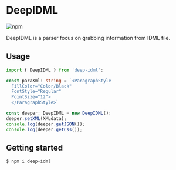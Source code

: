 # DeepIDML

[![npm](https://img.shields.io/npm/v/deep-idml.svg)](https://www.npmjs.com/package/deep-idml)

DeepIDML is a parser focus on grabbing information from IDML file.

## Usage
```ts
import { DeepIDML } from 'deep-idml';

const paraXml: string = `<ParagraphStyle 
  FillColor="Color/Black" 
  FontStyle="Regular" 
  PointSize="12"> 
  </ParagraphStyle>`

const deeper: DeepIDML = new DeepIDML();
deeper.setXML(XMLdata);
console.log(deeper.getJSON());
console.log(deeper.getCss());

```

## Getting started

```sh
$ npm i deep-idml
```